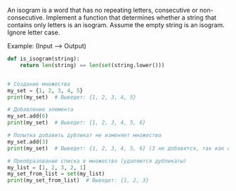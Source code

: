 An isogram is a word that has no repeating letters,
consecutive or non-consecutive. Implement a function 
that determines whether a string that contains only letters 
is an isogram. Assume the empty string is an isogram. 
Ignore letter case.

Example: (Input --> Output)

```py
def is_isogram(string):
    return len(string) == len(set(string.lower()))


# Создание множества
my_set = {1, 2, 3, 4, 5}
print(my_set)  # Выведет: {1, 2, 3, 4, 5}

# Добавление элемента
my_set.add(6)
print(my_set)  # Выведет: {1, 2, 3, 4, 5, 6}

# Попытка добавить дубликат не изменяет множество
my_set.add(3)
print(my_set)  # Выведет: {1, 2, 3, 4, 5, 6} (3 не добавится, так как он уже есть)

# Преобразование списка в множество (удаляются дубликаты)
my_list = [1, 2, 3, 2, 1]
my_set_from_list = set(my_list)
print(my_set_from_list)  # Выведет: {1, 2, 3}
```
